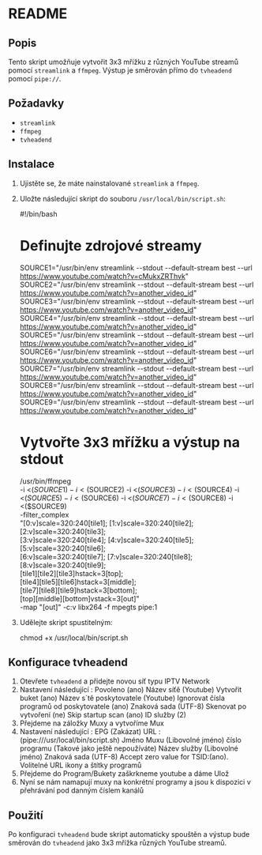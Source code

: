 README
======

Popis
-----

Tento skript umožňuje vytvořit 3x3 mřížku z různých YouTube streamů pomocí `streamlink` a `ffmpeg`. Výstup je směrován přímo do `tvheadend` pomocí `pipe://`.

Požadavky
---------

*   `streamlink`
*   `ffmpeg`
*   `tvheadend`

Instalace
---------

1.  Ujistěte se, že máte nainstalované `streamlink` a `ffmpeg`.
2.  Uložte následující skript do souboru `/usr/local/bin/script.sh`:

    
    #!/bin/bash
    
    # Definujte zdrojové streamy
    SOURCE1="/usr/bin/env streamlink --stdout --default-stream best --url https://www.youtube.com/watch?v=cMukxZRThvk"
    SOURCE2="/usr/bin/env streamlink --stdout --default-stream best --url https://www.youtube.com/watch?v=another_video_id"
    SOURCE3="/usr/bin/env streamlink --stdout --default-stream best --url https://www.youtube.com/watch?v=another_video_id"
    SOURCE4="/usr/bin/env streamlink --stdout --default-stream best --url https://www.youtube.com/watch?v=another_video_id"
    SOURCE5="/usr/bin/env streamlink --stdout --default-stream best --url https://www.youtube.com/watch?v=another_video_id"
    SOURCE6="/usr/bin/env streamlink --stdout --default-stream best --url https://www.youtube.com/watch?v=another_video_id"
    SOURCE7="/usr/bin/env streamlink --stdout --default-stream best --url https://www.youtube.com/watch?v=another_video_id"
    SOURCE8="/usr/bin/env streamlink --stdout --default-stream best --url https://www.youtube.com/watch?v=another_video_id"
    SOURCE9="/usr/bin/env streamlink --stdout --default-stream best --url https://www.youtube.com/watch?v=another_video_id"
    
    # Vytvořte 3x3 mřížku a výstup na stdout
    /usr/bin/ffmpeg \
    -i <($SOURCE1) -i <($SOURCE2) -i <($SOURCE3) -i <($SOURCE4) -i <($SOURCE5) -i <($SOURCE6) -i <($SOURCE7) -i <($SOURCE8) -i <($SOURCE9) \
    -filter_complex \
    "[0:v]scale=320:240[tile1]; [1:v]scale=320:240[tile2]; [2:v]scale=320:240[tile3]; \
     [3:v]scale=320:240[tile4]; [4:v]scale=320:240[tile5]; [5:v]scale=320:240[tile6]; \
     [6:v]scale=320:240[tile7]; [7:v]scale=320:240[tile8]; [8:v]scale=320:240[tile9]; \
     [tile1][tile2][tile3]hstack=3[top]; \
     [tile4][tile5][tile6]hstack=3[middle]; \
     [tile7][tile8][tile9]hstack=3[bottom]; \
     [top][middle][bottom]vstack=3[out]" \
    -map "[out]" -c:v libx264 -f mpegts pipe:1
        

3.  Udělejte skript spustitelným:

    chmod +x /usr/local/bin/script.sh

Konfigurace tvheadend
---------------------

1.  Otevřete `tvheadend` a přidejte novou síť typu IPTV Network
2.  Nastavení následující : Povoleno (ano) Název síťě (Youtube) Vytvořit buket (ano) Název s´tě poskytovatele (Youtube) Ignorovat čísla programů od poskytovatele (ano) Znaková sada (UTF-8) Skenovat po vytvoření (ne) Skip startup scan (ano) ID služby (2)
3.  Přejdeme na záložky Muxy a vytvoříme Mux
4.  Nastavení následující : EPG (Zakázat) URL : (pipe:///usr/local/bin/script.sh) Jméno Muxu (Libovolné jméno) číslo programu (Takové jako ještě nepoužíváte) Název služby (Libovolné jméno) Znaková sada (UTF-8) Accept zero value for TSID:(ano). Volitelné URL ikony a štítky programů
5.  Přejdeme do Program/Bukety zaškrkneme youtube a dáme Ulož
6.  Nyní se nám namapují muxy na konkrétní programy a jsou k dispozici v přehrávání pod danným číslem kanálů

Použití
-------

Po konfiguraci `tvheadend` bude skript automaticky spouštěn a výstup bude směrován do `tvheadend` jako 3x3 mřížka různých YouTube streamů.
